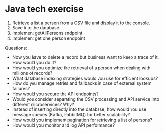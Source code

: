 # Java tech exercise

1. Retrieve a list a person from a CSV file and display it to the console.
2. Save it to the database.
3. Implement getAllPersons endpoint
4. Implement get one person endpoint

Questions:

- Now you have to delete a record but business want to keep a trace of it. How would you do it?
- How would you optimize the retrieval of a person when dealing with millions of records?
- What database indexing strategies would you use for efficient lookups?
- How do you manage retries and fallbacks in case of external system failures?
- How would you secure the API endpoints?
- Would you consider separating the CSV processing and API service into different microservices? Why?
- Instead of inserting directly into the database, how would you use message queues (Kafka, RabbitMQ) for better
  scalability?
- How would you implement pagination for retrieving a list of persons?
- How would you monitor and log API performance?